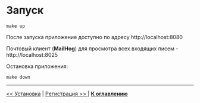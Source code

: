 # Запуск

```
make up
```

После запуска приложение доступно по адресу http://localhost:8080

Почтовый клиент (**MailHog**) для просмотра всех входящих писем - http://localhost:8025

Остановка приложения:

```
make down
```

---

[<< Установка](../02-setup/README.md) | [Регистрация >> ](../04-registration/README.md) | [**К оглавлению**](../README.md)
